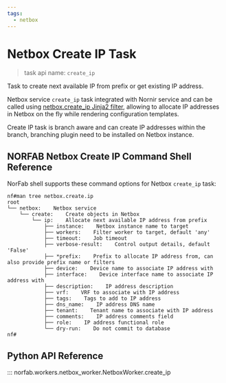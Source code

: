 ```yaml
---
tags:
  - netbox
---
```


# Netbox Create IP Task

> task api name: `create_ip`

Task to create next available IP from prefix or get existing IP address.

Netbox service `create_ip` task integrated with Nornir service and can be called 
using [netbox.create_ip Jinja2 filter](../nornir/services_nornir_service_jinja2_filters.md#netboxcreate_ip), 
allowing to allocate IP addresses in Netbox on the fly while rendering configuration templates. 

Create IP task is branch aware and can create IP addresses within the branch, branching plugin need to be installed on Netbox instance.

## NORFAB Netbox Create IP Command Shell Reference

NorFab shell supports these command options for Netbox `create_ip` task:

```
nf#man tree netbox.create.ip
root
└── netbox:    Netbox service
    └── create:    Create objects in Netbox
        └── ip:    Allocate next available IP address from prefix
            ├── instance:    Netbox instance name to target
            ├── workers:    Filter worker to target, default 'any'
            ├── timeout:    Job timeout
            ├── verbose-result:    Control output details, default 'False'
            ├── *prefix:    Prefix to allocate IP address from, can also provide prefix name or filters
            ├── device:    Device name to associate IP address with
            ├── interface:    Device interface name to associate IP address with
            ├── description:    IP address description
            ├── vrf:    VRF to associate with IP address
            ├── tags:    Tags to add to IP address
            ├── dns_name:    IP address DNS name
            ├── tenant:    Tenant name to associate with IP address
            ├── comments:    IP address comments field
            ├── role:    IP address functional role
            └── dry-run:    Do not commit to database
nf#
```

## Python API Reference

::: norfab.workers.netbox_worker.NetboxWorker.create_ip